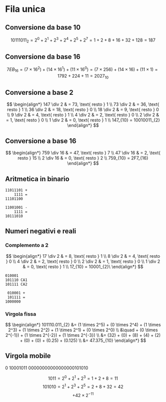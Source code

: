# Fila unica
## Conversione da base 10

$$ 10111011_2 = 2^0+2^1+2^3+2^4+2^5+2^7 = 1+2+8+16+32+128 = 187$$
## Conversione da base 16
$$7EB_{16} = (7 \times 16^2) + (14 \times 16^1) + (11 \times 16^0) = (7 \times 256) + (14 \times 16) + (11 \times 1) = 1792 + 224 + 11 = 2027_{10}$$
## Conversione a base 2
$$
\begin{align*}
147 \div 2 & = 73, \text{ resto } 1 \\
73 \div 2 & = 36, \text{ resto } 1 \\
36 \div 2 & = 18, \text{ resto } 0 \\
18 \div 2 & = 9, \text{ resto } 0 \\
9 \div 2 & = 4, \text{ resto } 1 \\
4 \div 2 & = 2, \text{ resto } 0 \\
2 \div 2 & = 1, \text{ resto } 0 \\
1 \div 2 & = 0, \text{ resto } 1 \\
147_{10} = 10010011_{2}
\end{align*}
$$
## Conversione a base 16
$$
\begin{align*}
759 \div 16 & = 47, \text{ resto } 7 \\
47 \div 16 & = 2, \text{ resto } 15 \\
2 \div 16 & = 0, \text{ resto } 2 \\
759_{10} = 2F7_{16}
\end{align*}
$$
## Aritmetica in binario
```
11011101 +
    1111 =
11101100

11001001 -
    1111 =
10111010
```
## Numeri negativi e reali
### Complemento a 2
$$
\begin{align*}
17 \div 2 & = 8, \text{ resto } 1 \\
8 \div 2 & = 4, \text{ resto } 0 \\
4 \div 2 & = 2, \text{ resto } 0 \\
2 \div 2 & = 1, \text{ resto } 0 \\
1 \div 2 & = 0, \text{ resto } 1 \\
17_{10} = 10001_{2}\
\end{align*}
$$
```
010001
101110 CA1
101111 CA2

 010001 +
 101111 =
1000000
```
### Virgola fissa
$$
\begin{align*}
101110.011_{2} &= (1 \times 2^5) + (0 \times 2^4) + (1 \times 2^3) + (1 \times 2^2) + (1 \times 2^1) + (0 \times 2^0) \\
&\quad + (0 \times 2^{-1}) + (1 \times 2^{-2}) + (1 \times 2^{-3}) \\
&= (32) + (0) + (8) + (4) + (2) + (0) + (0) + (0.25) + (0.125) \\
&= 47.375_{10}
\end{align*}
$$
## Virgola mobile
0 10001011 00000000000000000101010

$$1011 = 2^0+2^1+2^3 = 1+2+8 = 11$$
$$101010=2^1+2^3+2^5=2+8+32=42$$
$$+42\times2^{-11}$$

